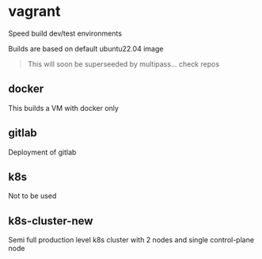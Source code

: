 # vagrant
Speed build dev/test environments

Builds are based on default ubuntu22.04 image

>This will soon be superseeded by multipass... check repos


## docker
This builds a VM with docker only

## gitlab
Deployment of gitlab

## k8s
Not to be used

## k8s-cluster-new
Semi full production level k8s cluster with 2 nodes and single control-plane node

